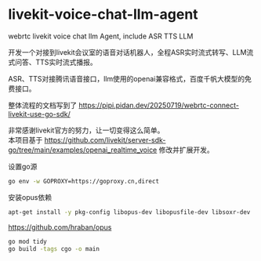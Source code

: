 # livekit-voice-chat-llm-agent

webrtc livekit voice chat llm Agent, include ASR TTS LLM

开发一个对接到livekit会议室的语音对话机器人，全程ASR实时流式转写、LLM流式问答、TTS实时流式播报。

ASR、TTS对接腾讯语音接口，llm使用的openai兼容格式，百度千帆大模型的免费接口。

整体流程的文档写到了 https://pipi.pidan.dev/20250719/webrtc-connect-livekit-use-go-sdk/

非常感谢livekit官方的努力，让一切变得这么简单。        
本项目基于 https://github.com/livekit/server-sdk-go/tree/main/examples/openai_realtime_voice 修改并扩展开发。

设置go源

```bash
go env -w GOPROXY=https://goproxy.cn,direct    
```

安装opus依赖

```bash
apt-get install -y pkg-config libopus-dev libopusfile-dev libsoxr-dev
```

https://github.com/hraban/opus

```bash
go mod tidy
go build -tags cgo -o main
```









